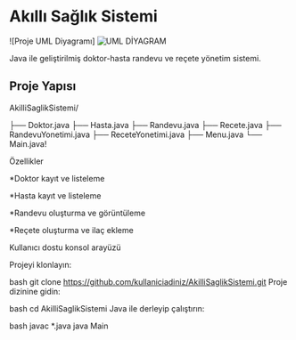 # Akıllı Sağlık Sistemi

![Proje UML Diyagramı]
![UML DİYAGRAM](https://github.com/user-attachments/assets/e98963cc-243e-40a8-91dd-7b5658baed2b)


Java ile geliştirilmiş doktor-hasta randevu ve reçete yönetim sistemi.

## Proje Yapısı
AkilliSaglikSistemi/


├── Doktor.java
├── Hasta.java
├── Randevu.java
├── Recete.java
├── RandevuYonetimi.java
├── ReceteYonetimi.java
├── Menu.java
└── Main.java!


Özellikler


*Doktor kayıt ve listeleme

*Hasta kayıt ve listeleme

*Randevu oluşturma ve görüntüleme

*Reçete oluşturma ve ilaç ekleme

Kullanıcı dostu konsol arayüzü


Projeyi klonlayın:

bash
git clone https://github.com/kullaniciadiniz/AkilliSaglikSistemi.git
Proje dizinine gidin:

bash
cd AkilliSaglikSistemi
Java ile derleyip çalıştırın:

bash
javac *.java
java Main
